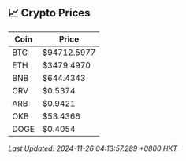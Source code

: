## 📈 Crypto Prices

| Coin | Price |
| ---- | ----- |
| BTC | $94712.5977 |
| ETH | $3479.4970 |
| BNB | $644.4343 |
| CRV | $0.5374 |
| ARB | $0.9421 |
| OKB | $53.4366 |
| DOGE | $0.4054 |

_Last Updated: 2024-11-26 04:13:57.289 +0800 HKT_
